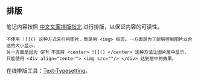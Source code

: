 ## 排版
笔记内容按照 [中文文案排版指北](https://github.com/sparanoid/chinese-copywriting-guidelines/blob/master/README.zh-CN.md) 进行排版，以保证内容的可读性。

    不使用 ![]() 这种方式来引用图片，而是用 <img> 标签。一方面是为了能够控制图片以合适的大小显示，
    另一方面是因为 GFM 不支持 <center> ![]() </center> 这种方法让图片居中显示，
    只能使用 <div align="center"> <img src=""/> </div> 达到居中的效果。

在线排版工具：[Text-Typesetting](https://github.com/CyC2018/Text-Typesetting)。